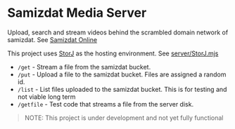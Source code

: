 # Samizdat Media Server

Upload, search and stream videos behind the scrambled domain network of samizdat.
See [Samizdat Online](https://samizdatonline.org)

This project uses [StorJ](https://storj.io) as the hosting environment. See [server/StorJ.mjs](https://github.com/samizdatonline/samizdat-media/blob/main/server/StorJ.mjs)

* `/get` - Stream a file from the samizdat bucket.
* `/put` - Upload a file to the samizdat bucket. Files are assigned a random id.
* `/list` - List files uploaded to the samizdat bucket. This is for testing and not viable long term
* `/getfile` - Test code that streams a file from the server disk.

>NOTE: This project is under development and not yet fully functional
